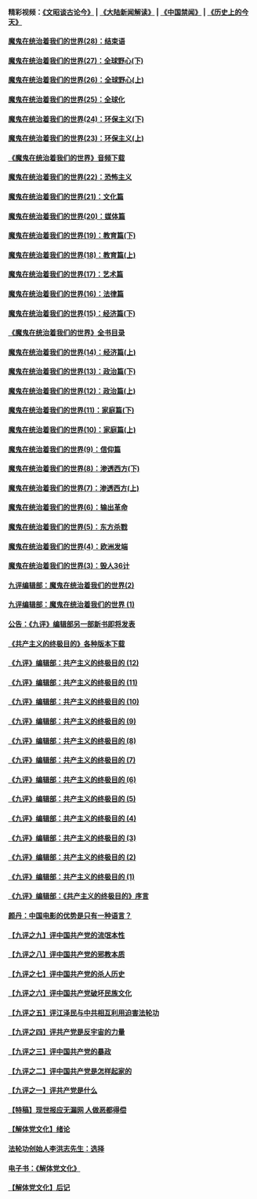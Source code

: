 #### 精彩视频：[《文昭谈古论今》](https://github.com/gfw-breaker/wenzhao) | [《大陆新闻解读》](https://github.com/gfw-breaker/ntdtv-comedy) | [《中国禁闻》](https://github.com/gfw-breaker/ntdtv-news) | [《历史上的今天》](https://github.com/gfw-breaker/today-in-history) 

#### [魔鬼在统治着我们的世界(28)：结束语](../pages/nsc422/n10936246.md?t=02031418) 

#### [魔鬼在统治着我们的世界(27)：全球野心(下)](../pages/nsc422/n10928319.md?t=02031418) 

#### [魔鬼在统治着我们的世界(26)：全球野心(上)](../pages/nsc422/n10900318.md?t=02031418) 

#### [魔鬼在统治着我们的世界(25)：全球化](../pages/nsc422/n10788205.md?t=02031418) 

#### [魔鬼在统治着我们的世界(24)：环保主义(下)](../pages/nsc422/n10695307.md?t=02031418) 

#### [魔鬼在统治着我们的世界(23)：环保主义(上)](../pages/nsc422/n10688613.md?t=02031418) 

#### [《魔鬼在统治着我们的世界》音频下载](../pages/nsc422/n10635553.md?t=02031418) 

#### [魔鬼在统治着我们的世界(22)：恐怖主义](../pages/nsc422/n10614727.md?t=02031418) 

#### [魔鬼在统治着我们的世界(21)：文化篇](../pages/nsc422/n10597706.md?t=02031418) 

#### [魔鬼在统治着我们的世界(20)：媒体篇](../pages/nsc422/n10586579.md?t=02031418) 

#### [魔鬼在统治着我们的世界(19)：教育篇(下)](../pages/nsc422/n10564808.md?t=02031418) 

#### [魔鬼在统治着我们的世界(18)：教育篇(上)](../pages/nsc422/n10526970.md?t=02031418) 

#### [魔鬼在统治着我们的世界(17)：艺术篇](../pages/nsc422/n10499093.md?t=02031418) 

#### [魔鬼在统治着我们的世界(16)：法律篇](../pages/nsc422/n10485969.md?t=02031418) 

#### [魔鬼在统治着我们的世界(15)：经济篇(下)](../pages/nsc422/n10469975.md?t=02031418) 

#### [《魔鬼在统治着我们的世界》全书目录](../pages/nsc422/n10464261.md?t=02031418) 

#### [魔鬼在统治着我们的世界(14)：经济篇(上)](../pages/nsc422/n10457370.md?t=02031418) 

#### [魔鬼在统治着我们的世界(13)：政治篇(下)](../pages/nsc422/n10448270.md?t=02031418) 

#### [魔鬼在统治着我们的世界(12)：政治篇(上)](../pages/nsc422/n10444576.md?t=02031418) 

#### [魔鬼在统治着我们的世界(11)：家庭篇(下)](../pages/nsc422/n10440961.md?t=02031418) 

#### [魔鬼在统治着我们的世界(10)：家庭篇(上)](../pages/nsc422/n10435448.md?t=02031418) 

#### [魔鬼在统治着我们的世界(9)：信仰篇](../pages/nsc422/n10432159.md?t=02031418) 

#### [魔鬼在统治着我们的世界(8)：渗透西方(下)](../pages/nsc422/n10429603.md?t=02031418) 

#### [魔鬼在统治着我们的世界(7)：渗透西方(上)](../pages/nsc422/n10426013.md?t=02031418) 

#### [魔鬼在统治着我们的世界(6)：输出革命](../pages/nsc422/n10421536.md?t=02031418) 

#### [魔鬼在统治着我们的世界(5)：东方杀戮](../pages/nsc422/n10417707.md?t=02031418) 

#### [魔鬼在统治着我们的世界(4)：欧洲发端](../pages/nsc422/n10414890.md?t=02031418) 

#### [魔鬼在统治着我们的世界(3)：毁人36计](../pages/nsc422/n10411583.md?t=02031418) 

#### [九评编辑部：魔鬼在统治着我们的世界(2)](../pages/nsc422/n10410036.md?t=02031418) 

#### [九评编辑部：魔鬼在统治着我们的世界 (1)](../pages/nsc422/n10406825.md?t=02031418) 

#### [公告：《九评》编辑部另一部新书即将发表](../pages/nsc422/n10405104.md?t=02031418) 

#### [《共产主义的终极目的》各种版本下载](../pages/nsc422/n10022138.md?t=02031418) 

#### [《九评》编辑部：共产主义的终极目的 (12)](../pages/nsc422/n9933272.md?t=02031418) 

#### [《九评》编辑部：共产主义的终极目的 (11)](../pages/nsc422/n9924973.md?t=02031418) 

#### [《九评》编辑部：共产主义的终极目的 (10)](../pages/nsc422/n9920883.md?t=02031418) 

#### [《九评》编辑部：共产主义的终极目的 (9)](../pages/nsc422/n9916363.md?t=02031418) 

#### [《九评》编辑部：共产主义的终极目的 (8)](../pages/nsc422/n9912488.md?t=02031418) 

#### [《九评》编辑部：共产主义的终极目的 (7)](../pages/nsc422/n9901176.md?t=02031418) 

#### [《九评》编辑部：共产主义的终极目的 (6)](../pages/nsc422/n9899359.md?t=02031418) 

#### [《九评》编辑部：共产主义的终极目的 (5)](../pages/nsc422/n9893174.md?t=02031418) 

#### [《九评》编辑部：共产主义的终极目的 (4)](../pages/nsc422/n9891246.md?t=02031418) 

#### [《九评》编辑部：共产主义的终极目的 (3)](../pages/nsc422/n9879879.md?t=02031418) 

#### [《九评》编辑部：共产主义的终极目的 (2)](../pages/nsc422/n9876205.md?t=02031418) 

#### [《九评》编辑部：共产主义的终极目的 (1)](../pages/nsc422/n9865857.md?t=02031418) 

#### [《九评》编辑部：《共产主义的终极目的》序言](../pages/nsc422/n9862666.md?t=02031418) 

#### [颜丹：中国电影的优势是只有一种语言？](../pages/nsc422/n9583062.md?t=02031418) 

#### [【九评之九】评中国共产党的流氓本性](../pages/nsc422/n737542.md?t=02031418) 

#### [【九评之八】评中国共产党的邪教本质](../pages/nsc422/n735942.md?t=02031418) 

#### [【九评之七】评中国共产党的杀人历史](../pages/nsc422/n733806.md?t=02031418) 

#### [【九评之六】评中国共产党破坏民族文化](../pages/nsc422/n731667.md?t=02031418) 

#### [【九评之五】评江泽民与中共相互利用迫害法轮功](../pages/nsc422/n730058.md?t=02031418) 

#### [【九评之四】评共产党是反宇宙的力量](../pages/nsc422/n727814.md?t=02031418) 

#### [【九评之三】评中国共产党的暴政](../pages/nsc422/n725597.md?t=02031418) 

#### [【九评之二】评中国共产党是怎样起家的](../pages/nsc422/n723946.md?t=02031418) 

#### [【九评之一】评共产党是什么](../pages/nsc422/n722529.md?t=02031418) 

#### [【特稿】现世报应无漏网 人做恶都得偿](../pages/nsc422/n4215167.md?t=02031418) 

#### [【解体党文化】绪论](../pages/nsc422/n1449356.md?t=02031418) 

#### [法轮功创始人李洪志先生：选择](../pages/nsc422/n3580738.md?t=02031418) 

#### [电子书：《解体党文化》](../pages/nsc422/n1573484.md?t=02031418) 

#### [【解体党文化】后记](../pages/nsc422/n1531999.md?t=02031418) 

